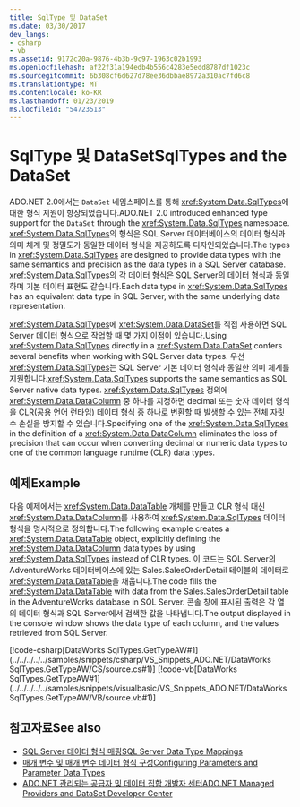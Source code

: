 ```yaml
---
title: SqlType 및 DataSet
ms.date: 03/30/2017
dev_langs:
- csharp
- vb
ms.assetid: 9172c20a-9876-4b3b-9c97-1963c02b1993
ms.openlocfilehash: af22f31a194edb4b556c4283e5edd8787df1023c
ms.sourcegitcommit: 6b308cf6d627d78ee36dbbae8972a310ac7fd6c8
ms.translationtype: MT
ms.contentlocale: ko-KR
ms.lasthandoff: 01/23/2019
ms.locfileid: "54723513"
---
```

# <a name="sqltypes-and-the-dataset"></a><span data-ttu-id="0d406-102">SqlType 및 DataSet</span><span class="sxs-lookup"><span data-stu-id="0d406-102">SqlTypes and the DataSet</span></span>
<span data-ttu-id="0d406-103">ADO.NET 2.0에서는 `DataSet` 네임스페이스를 통해 <xref:System.Data.SqlTypes>에 대한 형식 지원이 향상되었습니다.</span><span class="sxs-lookup"><span data-stu-id="0d406-103">ADO.NET 2.0 introduced enhanced type support for the `DataSet` through the  <xref:System.Data.SqlTypes> namespace.</span></span> <span data-ttu-id="0d406-104"><xref:System.Data.SqlTypes>의 형식은 SQL Server 데이터베이스의 데이터 형식과 의미 체계 및 정밀도가 동일한 데이터 형식을 제공하도록 디자인되었습니다.</span><span class="sxs-lookup"><span data-stu-id="0d406-104">The types in <xref:System.Data.SqlTypes> are designed to provide data types with the same semantics and precision as the data types in a SQL Server database.</span></span> <span data-ttu-id="0d406-105"><xref:System.Data.SqlTypes>의 각 데이터 형식은 SQL Server의 데이터 형식과 동일하며 기본 데이터 표현도 같습니다.</span><span class="sxs-lookup"><span data-stu-id="0d406-105">Each data type in <xref:System.Data.SqlTypes> has an equivalent data type in SQL Server, with the same underlying data representation.</span></span>  
  
 <span data-ttu-id="0d406-106"><xref:System.Data.SqlTypes>에 <xref:System.Data.DataSet>를 직접 사용하면 SQL Server 데이터 형식으로 작업할 때 몇 가지 이점이 있습니다.</span><span class="sxs-lookup"><span data-stu-id="0d406-106">Using <xref:System.Data.SqlTypes> directly in a <xref:System.Data.DataSet> confers several benefits when working with SQL Server data types.</span></span> <span data-ttu-id="0d406-107">우선 <xref:System.Data.SqlTypes>는 SQL Server 기본 데이터 형식과 동일한 의미 체계를 지원합니다.</span><span class="sxs-lookup"><span data-stu-id="0d406-107"><xref:System.Data.SqlTypes> supports the same semantics as SQL Server native data types.</span></span> <span data-ttu-id="0d406-108"><xref:System.Data.SqlTypes> 정의에 <xref:System.Data.DataColumn> 중 하나를 지정하면 decimal 또는 숫자 데이터 형식을 CLR(공용 언어 런타임) 데이터 형식 중 하나로 변환할 때 발생할 수 있는 전체 자릿수 손실을 방지할 수 있습니다.</span><span class="sxs-lookup"><span data-stu-id="0d406-108">Specifying one of the <xref:System.Data.SqlTypes> in the definition of a <xref:System.Data.DataColumn> eliminates the loss of precision that can occur when converting decimal or numeric data types to one of the common language runtime (CLR) data types.</span></span>  
  
## <a name="example"></a><span data-ttu-id="0d406-109">예제</span><span class="sxs-lookup"><span data-stu-id="0d406-109">Example</span></span>  
 <span data-ttu-id="0d406-110">다음 예제에서는 <xref:System.Data.DataTable> 개체를 만들고 CLR 형식 대신 <xref:System.Data.DataColumn>를 사용하여 <xref:System.Data.SqlTypes> 데이터 형식을 명시적으로 정의합니다.</span><span class="sxs-lookup"><span data-stu-id="0d406-110">The following example creates a <xref:System.Data.DataTable> object, explicitly defining the <xref:System.Data.DataColumn> data types by using <xref:System.Data.SqlTypes> instead of CLR types.</span></span> <span data-ttu-id="0d406-111">이 코드는 SQL Server의 AdventureWorks 데이터베이스에 있는 Sales.SalesOrderDetail 테이블의 데이터로 <xref:System.Data.DataTable>을 채웁니다.</span><span class="sxs-lookup"><span data-stu-id="0d406-111">The code fills the <xref:System.Data.DataTable> with data from the Sales.SalesOrderDetail table in the AdventureWorks database in SQL Server.</span></span> <span data-ttu-id="0d406-112">콘솔 창에 표시된 출력은 각 열의 데이터 형식과 SQL Server에서 검색한 값을 나타냅니다.</span><span class="sxs-lookup"><span data-stu-id="0d406-112">The output displayed in the console window shows the data type of each column, and the values retrieved from SQL Server.</span></span>  
  
 [!code-csharp[DataWorks SqlTypes.GetTypeAW#1](../../../../../samples/snippets/csharp/VS_Snippets_ADO.NET/DataWorks SqlTypes.GetTypeAW/CS/source.cs#1)]
 [!code-vb[DataWorks SqlTypes.GetTypeAW#1](../../../../../samples/snippets/visualbasic/VS_Snippets_ADO.NET/DataWorks SqlTypes.GetTypeAW/VB/source.vb#1)]  
  
## <a name="see-also"></a><span data-ttu-id="0d406-113">참고자료</span><span class="sxs-lookup"><span data-stu-id="0d406-113">See also</span></span>
- [<span data-ttu-id="0d406-114">SQL Server 데이터 형식 매핑</span><span class="sxs-lookup"><span data-stu-id="0d406-114">SQL Server Data Type Mappings</span></span>](../../../../../docs/framework/data/adonet/sql-server-data-type-mappings.md)
- [<span data-ttu-id="0d406-115">매개 변수 및 매개 변수 데이터 형식 구성</span><span class="sxs-lookup"><span data-stu-id="0d406-115">Configuring Parameters and Parameter Data Types</span></span>](../../../../../docs/framework/data/adonet/configuring-parameters-and-parameter-data-types.md)
- [<span data-ttu-id="0d406-116">ADO.NET 관리되는 공급자 및 데이터 집합 개발자 센터</span><span class="sxs-lookup"><span data-stu-id="0d406-116">ADO.NET Managed Providers and DataSet Developer Center</span></span>](https://go.microsoft.com/fwlink/?LinkId=217917)
